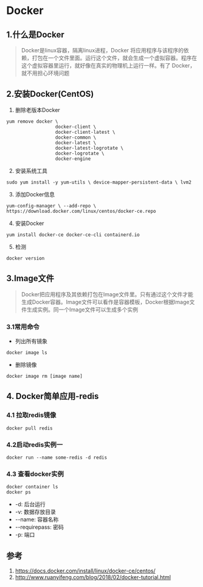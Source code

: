 # Docker
## 1.什么是Docker
> Docker是linux容器，隔离linux进程，Docker 将应用程序与该程序的依赖，打包在一个文件里面。运行这个文件，就会生成一个虚拟容器。程序在这个虚拟容器里运行，就好像在真实的物理机上运行一样。有了 Docker，就不用担心环境问题
## 2.安装Docker(CentOS)
1. 删除老版本Docker
```
yum remove docker \
                  docker-client \
                  docker-client-latest \
                  docker-common \
                  docker-latest \
                  docker-latest-logrotate \
                  docker-logrotate \
                  docker-engine
```

2. 安装系统工具
```
sudo yum install -y yum-utils \ device-mapper-persistent-data \ lvm2
```
3. 添加Docker信息
```
yum-config-manager \ --add-repo \ https://download.docker.com/linux/centos/docker-ce.repo
```
4. 安装Docker
```
yum install docker-ce docker-ce-cli containerd.io
```

5. 检测

```
docker version
```

## 3.Image文件
> Docker把应用程序及其依赖打包在Image文件里。只有通过这个文件才能生成Docker容器。Image文件可以看作是容器模板，Docker根据Image文件生成实例。同一个Image文件可以生成多个实例
### 3.1常用命令
* 列出所有镜象
```
docker image ls
```
* 删除镜像
```
docker image rm [image name]
```

## 4. Docker简单应用-redis
### 4.1 拉取redis镜像
```
docker pull redis
```
### 4.2启动redis实例一
```
docker run --name some-redis -d redis
```
### 4.3 查看docker实例
```
docker container ls 
docker ps

```
* -d: 后台运行
* -v: 数据存放目录
* --name: 容器名称
* --requirepass: 密码
* -p: 端口



## 参考
1. https://docs.docker.com/install/linux/docker-ce/centos/
2. http://www.ruanyifeng.com/blog/2018/02/docker-tutorial.html